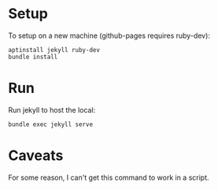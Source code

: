 # Setup

To setup on a new machine (github-pages requires ruby-dev):

    aptinstall jekyll ruby-dev
    bundle install


# Run

Run jekyll to host the local:

    bundle exec jekyll serve


# Caveats

For some reason, I can't get this command to work in a script.
